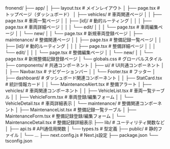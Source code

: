 fronend/
├── app/
│   ├── layout.tsx                 # メインレイアウト
│   ├── page.tsx                   # トップページ（ダッシュボード）
│   ├── vehicles/                  # 車両関連ページ
│   │   ├── page.tsx               # 車両一覧ページ
│   │   ├── [id]/                  # 動的ルーティング
│   │   │   ├── page.tsx           # 車両詳細ページ
│   │   │   └── edit/
│   │   │       └── page.tsx       # 車両編集ページ
│   │   └── new/
│   │       └── page.tsx           # 新規車両登録ページ
│   ├── maintenance/               # 整備関連ページ
│   │   ├── page.tsx               # 整備記録一覧ページ
│   │   ├── [id]/                  # 動的ルーティング
│   │   │   ├── page.tsx           # 整備詳細ページ
│   │   │   └── edit/
│   │   │       └── page.tsx       # 整備編集ページ
│   │   └── new/
│   │       └── page.tsx           # 新規整備記録登録ページ
│   └── globals.css                # グローバルスタイル
├── components/                    # 共通コンポーネント
│   ├── ui/                        # UI共通コンポーネント
│   │   ├── Navbar.tsx             # ナビゲーションバー
│   │   └── Footer.tsx             # フッター
│   ├── dashboard/                 # ダッシュボード関連コンポーネント
│   │   ├── StatCard.tsx           # 統計情報カード
│   │   └── MaintenanceAlert.tsx   # 整備アラート
│   ├── vehicles/                  # 車両関連コンポーネント
│   │   ├── VehicleList.tsx        # 車両一覧テーブル
│   │   ├── VehicleForm.tsx        # 車両登録/編集フォーム
│   │   └── VehicleDetail.tsx      # 車両詳細表示
│   └── maintenance/               # 整備関連コンポーネント
│       ├── MaintenanceList.tsx    # 整備記録一覧テーブル
│       ├── MaintenanceForm.tsx    # 整備記録登録/編集フォーム
│       └── MaintenanceDetail.tsx  # 整備記録詳細表示
├── lib/                           # ユーティリティ関数など
│   ├── api.ts                     # API通信用関数
│   └── types.ts                   # 型定義
├── public/                        # 静的ファイル
│   └── ...
├── next.config.js                 # Next.js設定
├── package.json
└── tsconfig.json